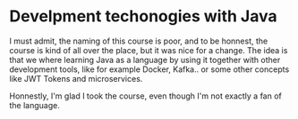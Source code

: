 # Develpment techonogies with Java

I must admit, the naming of this course is poor, and to be honnest, the course is kind of all over the place, but it was nice for a change. The idea is that we where learning Java as a language by using it together with other development tools, like for example Docker, Kafka.. or some other concepts like JWT Tokens and microservices. 

Honnestly, I'm glad I took the course, even though I'm not exactly a fan of the language. 
